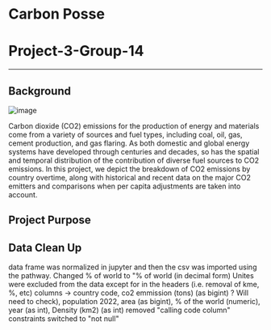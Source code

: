 # Carbon Posse
# Project-3-Group-14
***
## Background

![image](https://user-images.githubusercontent.com/95774386/210461637-9d48d0f5-fd45-4d93-87bf-f29edfc99241.png)

Carbon dioxide (CO2) emissions for the production of energy and materials come from a variety of sources and fuel types, including coal, oil, gas, cement production, and gas flaring. As both domestic and global energy systems have developed through centuries and decades, so has the spatial and temporal distribution of the contribution of diverse fuel sources to CO2 emissions. In this project, we depict the breakdown of CO2 emissions by country overtime, along with historical and recent data on the major CO2 emitters and comparisons when per capita adjustments are taken into account.

## Project Purpose





## Data Clean Up
data frame was normalized in jupyter and then the csv was imported using the pathway.
Changed % of world to "% of world (in decimal form)
Unites were excluded from the data except for in the headers  (i.e. removal of kme, %, etc)
columns -> country code, co2 emmission (tons) (as bigint) ? Will need to check), population 2022, area (as bigint), % of the world (numeric), year (as int), Density (km2) (as int)
removed "calling code column"
constraints switched to "not null"


